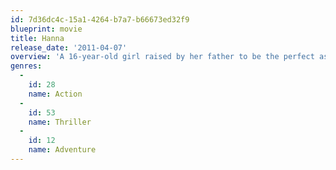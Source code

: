 ```yaml
---
id: 7d36dc4c-15a1-4264-b7a7-b66673ed32f9
blueprint: movie
title: Hanna
release_date: '2011-04-07'
overview: 'A 16-year-old girl raised by her father to be the perfect assassin is dispatched on a mission across Europe. Tracked by a ruthless operatives, she faces startling revelations about her existence and questions about her humanity.'
genres:
  -
    id: 28
    name: Action
  -
    id: 53
    name: Thriller
  -
    id: 12
    name: Adventure
---
```


